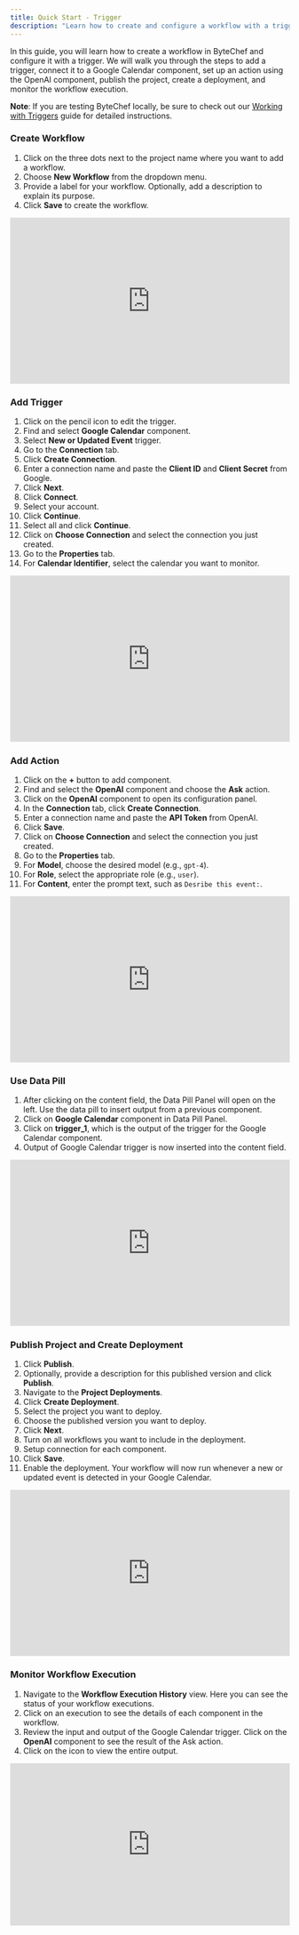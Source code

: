 ```yaml
---
title: Quick Start - Trigger
description: "Learn how to create and configure a workflow with a trigger in ByteChef"
---
```


In this guide, you will learn how to create a workflow in ByteChef and configure it with a trigger. We will walk you
through the steps to add a trigger, connect it to a Google Calendar component, set up an action using the OpenAI
component, publish the project, create a deployment, and monitor the workflow execution.

**Note**: If you are testing ByteChef locally, be sure to check out our [Working with Triggers](../../../developer-guide/testing-triggers/triggers) guide for detailed instructions.

### Create Workflow

1. Click on the three dots next to the project name where you want to add a workflow.
2. Choose **New Workflow** from the dropdown menu.
3. Provide a label for your workflow. Optionally, add a description to explain its purpose.
4. Click **Save** to create the workflow.

<div style="position:relative;height:0;width:100%;overflow:hidden;z-index:99999;box-sizing:border-box;padding-bottom:calc(53.02672956% + 32px)">
<iframe src="https://www.guidejar.com/embed/c6eZEJIZYA1aoWesXI7v?type=1&controls=on" width="100%" height="100%" style="height:100%;position:absolute;inset:0" allowfullscreen frameborder="0"></iframe>
</div>

### Add Trigger

1. Click on the pencil icon to edit the trigger.
2. Find and select **Google Calendar** component.
3. Select **New or Updated Event** trigger.
4. Go to the **Connection** tab.
5. Click **Create Connection**.
6. Enter a connection name and paste the **Client ID** and **Client Secret** from Google.
7. Click **Next**.
8. Click **Connect**.
9. Select your account.
10. Click **Continue**.
11. Select all and click **Continue**.
12. Click on **Choose Connection** and select the connection you just created.
13. Go to the **Properties** tab.
14. For **Calendar Identifier**, select the calendar you want to monitor.

<div style="position:relative;height:0;width:100%;overflow:hidden;z-index:99999;box-sizing:border-box;padding-bottom:calc(53.02672956% + 32px)">
<iframe src="https://www.guidejar.com/embed/7hcdEZScz1LPEMFqtbiJ?type=1&controls=on" width="100%" height="100%" style="height:100%;position:absolute;inset:0" allowfullscreen frameborder="0"></iframe>
</div>

### Add Action

1. Click on the **+** button to add component.
2. Find and select the **OpenAI** component and choose the **Ask** action.
3. Click on the **OpenAI** component to open its configuration panel.
4. In the **Connection** tab, click **Create Connection**.
5. Enter a connection name and paste the **API Token** from OpenAI.
6. Click **Save**.
7. Click on **Choose Connection** and select the connection you just created.
8. Go to the **Properties** tab.
9. For **Model**, choose the desired model (e.g., `gpt-4`).
10. For **Role**, select the appropriate role (e.g., `user`).
11. For **Content**, enter the prompt text, such as `Desribe this event:`.

<div style="position:relative;height:0;width:100%;overflow:hidden;z-index:99999;box-sizing:border-box;padding-bottom:calc(53.02672956% + 32px)">
<iframe src="https://www.guidejar.com/embed/DJY0kLqoCFX1cci6molN?type=1&controls=on" width="100%" height="100%" style="height:100%;position:absolute;inset:0" allowfullscreen frameborder="0"></iframe>
</div>

### Use Data Pill

1. After clicking on the content field, the Data Pill Panel will open on the left. Use the data pill to insert output
   from a previous component.
2. Click on **Google Calendar** component in Data Pill Panel.
3. Click on **trigger_1**, which is the output of the trigger for the Google Calendar component.
4. Output of Google Calendar trigger is now inserted into the content field.

<div style="position:relative;height:0;width:100%;overflow:hidden;z-index:99999;box-sizing:border-box;padding-bottom:calc(53.02672956% + 32px)">
<iframe src="https://www.guidejar.com/embed/OouHIYrdrN4TIUSyyhGw?type=1&controls=on" width="100%" height="100%" style="height:100%;position:absolute;inset:0" allowfullscreen frameborder="0"></iframe>
</div>

### Publish Project and Create Deployment

1. Click **Publish**.
2. Optionally, provide a description for this published version and click **Publish**.
3. Navigate to the **Project Deployments**.
4. Click **Create Deployment**.
5. Select the project you want to deploy.
6. Choose the published version you want to deploy.
7. Click **Next**.
8. Turn on all workflows you want to include in the deployment.
9. Setup connection for each component.
10. Click **Save**.
11. Enable the deployment. Your workflow will now run whenever a new or updated event is detected in your Google
    Calendar.

<div style="position:relative;height:0;width:100%;overflow:hidden;z-index:99999;box-sizing:border-box;padding-bottom:calc(53.02672956% + 32px)">
<iframe src="https://www.guidejar.com/embed/ua8BPgHqcndU62z7A4QV?type=1&controls=on" width="100%" height="100%" style="height:100%;position:absolute;inset:0" allowfullscreen frameborder="0"></iframe>
</div>

### Monitor Workflow Execution

1. Navigate to the **Workflow Execution History** view. Here you can see the status of your workflow executions.
2. Click on an execution to see the details of each component in the workflow.
3. Review the input and output of the Google Calendar trigger. Click on the **OpenAI** component to see the result of
   the Ask action.
4. Click on the icon to view the entire output.

<div style="position:relative;height:0;width:100%;overflow:hidden;z-index:99999;box-sizing:border-box;padding-bottom:calc(51.63511188% + 32px)">
<iframe src="https://www.guidejar.com/embed/HUIB9dVjnNfEYp0DH60i?type=1&controls=on" width="100%" height="100%" style="height:100%;position:absolute;inset:0" allowfullscreen frameborder="0"></iframe>
</div>
